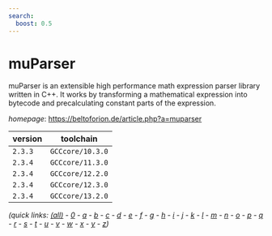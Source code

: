 ```yaml
---
search:
  boost: 0.5
---
```

# muParser

muParser is an extensible high performance math expression parser library  written in C++. It works by transforming a mathematical expression into  bytecode and precalculating constant parts of the expression.

*homepage*: <https://beltoforion.de/article.php?a=muparser>

version | toolchain
--------|----------
``2.3.3`` | ``GCCcore/10.3.0``
``2.3.4`` | ``GCCcore/11.3.0``
``2.3.4`` | ``GCCcore/12.2.0``
``2.3.4`` | ``GCCcore/12.3.0``
``2.3.4`` | ``GCCcore/13.2.0``


*(quick links: [(all)](../index.md) - [0](../0/index.md) - [a](../a/index.md) - [b](../b/index.md) - [c](../c/index.md) - [d](../d/index.md) - [e](../e/index.md) - [f](../f/index.md) - [g](../g/index.md) - [h](../h/index.md) - [i](../i/index.md) - [j](../j/index.md) - [k](../k/index.md) - [l](../l/index.md) - [m](../m/index.md) - [n](../n/index.md) - [o](../o/index.md) - [p](../p/index.md) - [q](../q/index.md) - [r](../r/index.md) - [s](../s/index.md) - [t](../t/index.md) - [u](../u/index.md) - [v](../v/index.md) - [w](../w/index.md) - [x](../x/index.md) - [y](../y/index.md) - [z](../z/index.md))*

